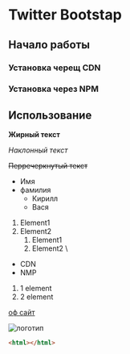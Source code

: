 # Twitter Bootstap

## Начало работы

### Установка черещ CDN

### Установка через NPM

## Использование

**Жирный текст**

*Наклонный текст*

~~Перречеркнутый текст~~

* Имя
* фамилия
    * Кирилл
    * Вася  

1. Element1
1. Element2
    1. Element1
    1. Element2
\

* CDN
* NMP

1. 1 element
1. 2 element


[оф сайт](https://www.youtube.com/watch?v=CKvexxrJ9n0&t=3360s)

![логотип](https://infopovod.ru/wp-content/uploads/2022/05/4b3949c5d44db00a41ef12718dd323e6.jpg)


```html
<html></html>
```